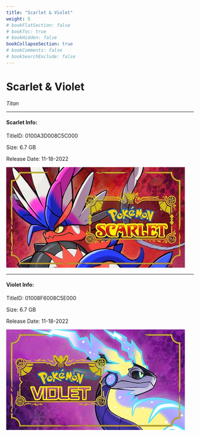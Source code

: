 ```yaml
---
title: "Scarlet & Violet"
weight: 5
# bookFlatSection: false
# bookToc: true
# bookHidden: false
bookCollapseSection: true
# bookComments: false
# bookSearchExclude: false
---
```

# Scarlet & Violet

*Titan*

------------------------------

#### Scarlet Info:

TitleID: 0100A3D008C5C000

Size: 6.7 GB

Release Date: 11-18-2022

![Scarlet](/scarlet.jpg)

------------------------------

#### Violet Info:

TitleID: 01008F6008C5E000

Size: 6.7 GB

Release Date: 11-18-2022

![Violet](/violet.jpg)